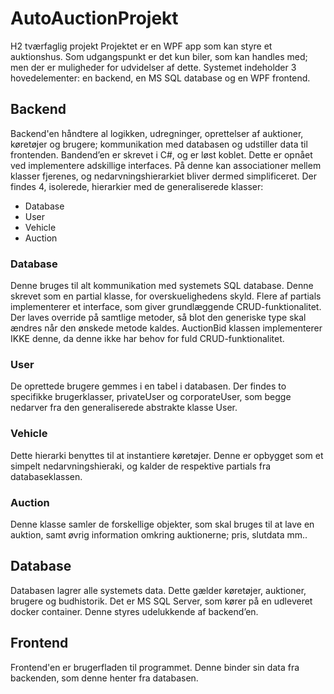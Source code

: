 # AutoAuctionProjekt
H2 tværfaglig projekt
Projektet er en WPF app som kan styre et auktionshus. Som udgangspunkt er det kun biler, som kan handles med; men der er muligheder for udvidelser af dette.
Systemet indeholder 3 hovedelementer: en backend, en MS SQL database og en WPF frontend.
## Backend
Backend'en håndtere al logikken, udregninger, oprettelser af auktioner, køretøjer og brugere; kommunikation med databasen og udstiller data til frontenden.
Bandend’en er skrevet i C#, og er løst koblet. Dette er opnået ved implementere adskillige interfaces. På denne kan associationer mellem klasser fjerenes, og nedarvningshierarkiet bliver dermed simplificeret.
Der findes 4, isolerede, hierarkier med de generaliserede klasser:
* Database
* User
* Vehicle
* Auction
### Database
Denne bruges til alt kommunikation med systemets SQL database. Denne skrevet som en partial klasse, for overskuelighedens skyld. Flere af partials implementerer et interface, som giver grundlæggende CRUD-funktionalitet. Der laves override på samtlige metoder, så blot den generiske type skal ændres når den ønskede metode kaldes. 
AuctionBid klassen implementerer IKKE denne, da denne ikke har behov for fuld CRUD-funktionalitet.
### User
De oprettede brugere gemmes i en tabel i databasen. Der findes to specifikke brugerklasser, privateUser og corporateUser, som begge nedarver fra den generaliserede abstrakte klasse User. 
### Vehicle
Dette hierarki benyttes til at instantiere køretøjer. Denne er opbygget som et simpelt nedarvningshieraki, og kalder de respektive partials fra databaseklassen.
### Auction
Denne klasse samler de forskellige objekter, som skal bruges til at lave en auktion, samt øvrig information omkring auktionerne; pris, slutdata mm..

## Database
Databasen lagrer alle systemets data. Dette gælder køretøjer, auktioner, brugere og budhistorik. Det er MS SQL Server, som kører på en udleveret docker container. Denne styres udelukkende af backend’en.

## Frontend
Frontend'en er brugerfladen til programmet. Denne binder sin data fra backenden, som denne henter fra databasen.
